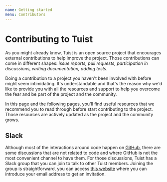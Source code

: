 ```yaml
---
name: Getting started
menu: Contributors
---
```


# Contributing to Tuist

As you might already know, Tuist is an open source project that encourages external contributions to help improve the project. Those contributions can come in different shapes: _issue reports, pull requests, participation in discussions, writing documentation, adding tests._

Doing a contribution to a project you haven't been involved with before might seem intimidating. It's understandable and that's the reason why we'd like to provide you with all the resources and support to help you overcome the fear and be part of the project and the community.

In this page and the following pages, you'll find useful resources that we recommend you to read through before start contributing to the project. Those resources are actively updated as the project and the community grows.

## Slack

Although most of the interactions around code happen on [GitHub](https://github.com), there are some discussions that are not related to code and where GitHub is not the most convenient channel to have them. For those discussions, Tuist has a Slack group that you can join to talk to other Tuist members. Joining the group is straightforward, you can access [this website](http://slack.tuist.io/) where you can introduce your email address to get an invitation.
